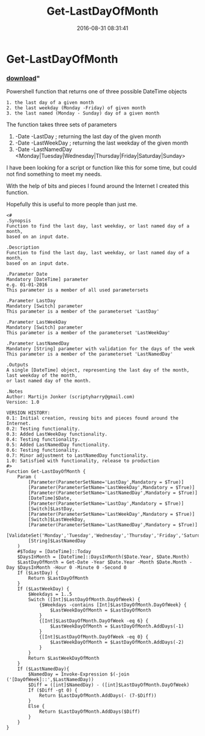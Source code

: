 ﻿---
pid:            6497
parent:         0
children:       
poster:         Scripty Harry
title:          Get-LastDayOfMonth
date:           2016-08-31 08:31:41
format:         posh
---

# Get-LastDayOfMonth

### [download](6497.ps1)"

Powershell function that returns one of three possible DateTime objects

    1. the last day of a given month
    2. the last weekday (Monday -Friday) of given month
    3. the last named (Monday - Sunday) day of a given month 

The function takes three sets of parameters

   1. -Date <Datetime> -LastDay <Switch>; returning the last day of the given month
   2. -Date <DateTime> -LastWeekDay <Switch>; returning the last weekday of the given month
   3. -Date <DateTime> -LastNamedDay <Monday|Tuesday|Wednesday|Thursday|Friday|Saturday|Sunday> 

I have been looking for a script or function like this for some time, but could not find something to meet my needs.

With the help of bits and pieces I found around the Internet I created this function.

Hopefully this is useful to more people than just me.

```posh
<#
.Synopsis
Function to find the last day, last weekday, or last named day of a month,
based on an input date.

.Description
Function to find the last day, last weekday, or last named day of a month,
based on an input date.

.Parameter Date
Mandatory [DateTime] parameter
e.g. 01-01-2016
This parameter is a member of all used parametersets

.Parameter LastDay
Mandatory [Switch] parameter
This parameter is a member of the parameterset 'LastDay'

.Parameter LastWeekDay
Mandatory [Switch] parameter
This parameter is a member of the parameterset 'LastWeekDay'

.Parameter LastNamedDay
Mandatory [String] parameter with validation for the days of the week
This parameter is a member of the parameterset 'LastNamedDay'

.Outputs
A single [DateTime] object, representing the last day of the month, last weekday of the month,
or last named day of the month.

.Notes
Author: Martijn Jonker (scriptyharry@gmail.com)
Version: 1.0

VERSION HISTORY:
0.1: Initial creation, reusing bits and pieces found around the Internet.
0.2: Testing functionality.
0.3: Added LastWeekDay functionality.
0.4: Testing functionality.
0.5: Added LastNamedDay functionality.
0.6: Testing functionality.
0.7: Minor adjustment to LastNamedDay functionality.
1.0: Satisfied with functionality, release to production
#>
Function Get-LastDayOfMonth {
    Param (
        [Parameter(ParameterSetName='LastDay',Mandatory = $True)]
        [Parameter(ParameterSetName='LastWeekDay',Mandatory = $True)]
        [Parameter(ParameterSetName='LastNamedDay',Mandatory = $True)]
        [DateTime]$Date,
        [Parameter(ParameterSetName='LastDay',Mandatory = $True)]
        [Switch]$LastDay,
        [Parameter(ParameterSetName='LastWeekDay',Mandatory = $True)]
        [Switch]$LastWeekDay,
        [Parameter(ParameterSetName='LastNamedDay',Mandatory = $True)]
        [ValidateSet('Monday','Tuesday','Wednesday','Thursday','Friday','Saturday','Sunday')]
        [String]$LastNamedDay
    )
    #$Today = [DateTime]::Today
    $DaysInMonth = [DateTime]::DaysInMonth($Date.Year, $Date.Month)
    $LastDayOfMonth = Get-Date -Year $Date.Year -Month $Date.Month -Day $DaysInMonth -Hour 0 -Minute 0 -Second 0
    If ($LastDay) {
        Return $LastDayOfMonth
    }
    If ($LastWeekDay) {
        $Weekdays = 1..5
        Switch ([Int]$LastDayOfMonth.DayOfWeek) {
            {$Weekdays -contains [Int]$LastDayOfMonth.DayOfWeek} {
                $LastWeekDayOfMonth = $LastDayOfMonth
            }
            {[Int]$LastDayOfMonth.DayOfWeek -eq 6} {
                $LastWeekDayOfMonth = $LastDayOfMonth.AddDays(-1)
            }
            {[Int]$LastDayOfMonth.DayOfWeek -eq 0} {
                $LastWeekDayOfMonth = $LastDayOfMonth.AddDays(-2)
            }
        }
        Return $LastWeekDayOfMonth
    }
    If ($LastNamedDay){
        $NamedDay = Invoke-Expression $(-join ('[DayOfWeek]::',$LastNamedDay))
        $Diff = ([int]$NamedDay) - ([int]$LastDayOfMonth.DayOfWeek)
        If ($Diff -gt 0) {
            Return $LastDayOfMonth.AddDays(- (7-$Diff))
        }
        Else {
            Return $LastDayOfMonth.AddDays($Diff)
        } 
    }
}
```
